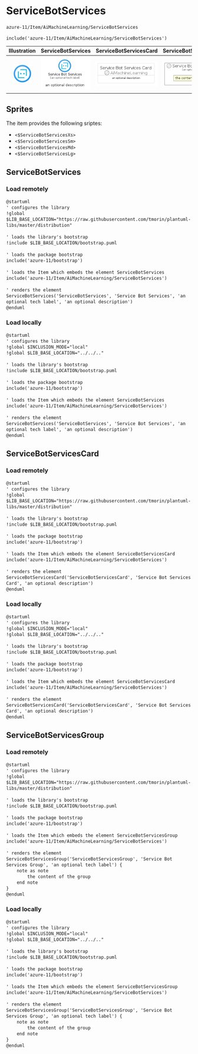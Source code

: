 # ServiceBotServices


```text
azure-11/Item/AiMachineLearning/ServiceBotServices
```

```text
include('azure-11/Item/AiMachineLearning/ServiceBotServices')
```



| Illustration | ServiceBotServices | ServiceBotServicesCard | ServiceBotServicesGroup |
| :---: | :---: | :---: | :---: |
| ![illustration for Illustration](../../../azure-11/Item/AiMachineLearning/ServiceBotServices.png) | ![illustration for ServiceBotServices](../../../azure-11/Item/AiMachineLearning/ServiceBotServices.Local.png) | ![illustration for ServiceBotServicesCard](../../../azure-11/Item/AiMachineLearning/ServiceBotServicesCard.Local.png) | ![illustration for ServiceBotServicesGroup](../../../azure-11/Item/AiMachineLearning/ServiceBotServicesGroup.Local.png) |



## Sprites
The item provides the following sriptes:

- `<$ServiceBotServicesXs>`
- `<$ServiceBotServicesSm>`
- `<$ServiceBotServicesMd>`
- `<$ServiceBotServicesLg>`





## ServiceBotServices

### Load remotely
```plantuml
@startuml
' configures the library
!global $LIB_BASE_LOCATION="https://raw.githubusercontent.com/tmorin/plantuml-libs/master/distribution"

' loads the library's bootstrap
!include $LIB_BASE_LOCATION/bootstrap.puml

' loads the package bootstrap
include('azure-11/bootstrap')

' loads the Item which embeds the element ServiceBotServices
include('azure-11/Item/AiMachineLearning/ServiceBotServices')

' renders the element
ServiceBotServices('ServiceBotServices', 'Service Bot Services', 'an optional tech label', 'an optional description')
@enduml
```

### Load locally
```plantuml
@startuml
' configures the library
!global $INCLUSION_MODE="local"
!global $LIB_BASE_LOCATION="../../.."

' loads the library's bootstrap
!include $LIB_BASE_LOCATION/bootstrap.puml

' loads the package bootstrap
include('azure-11/bootstrap')

' loads the Item which embeds the element ServiceBotServices
include('azure-11/Item/AiMachineLearning/ServiceBotServices')

' renders the element
ServiceBotServices('ServiceBotServices', 'Service Bot Services', 'an optional tech label', 'an optional description')
@enduml
```

## ServiceBotServicesCard

### Load remotely
```plantuml
@startuml
' configures the library
!global $LIB_BASE_LOCATION="https://raw.githubusercontent.com/tmorin/plantuml-libs/master/distribution"

' loads the library's bootstrap
!include $LIB_BASE_LOCATION/bootstrap.puml

' loads the package bootstrap
include('azure-11/bootstrap')

' loads the Item which embeds the element ServiceBotServicesCard
include('azure-11/Item/AiMachineLearning/ServiceBotServices')

' renders the element
ServiceBotServicesCard('ServiceBotServicesCard', 'Service Bot Services Card', 'an optional description')
@enduml
```

### Load locally
```plantuml
@startuml
' configures the library
!global $INCLUSION_MODE="local"
!global $LIB_BASE_LOCATION="../../.."

' loads the library's bootstrap
!include $LIB_BASE_LOCATION/bootstrap.puml

' loads the package bootstrap
include('azure-11/bootstrap')

' loads the Item which embeds the element ServiceBotServicesCard
include('azure-11/Item/AiMachineLearning/ServiceBotServices')

' renders the element
ServiceBotServicesCard('ServiceBotServicesCard', 'Service Bot Services Card', 'an optional description')
@enduml
```

## ServiceBotServicesGroup

### Load remotely
```plantuml
@startuml
' configures the library
!global $LIB_BASE_LOCATION="https://raw.githubusercontent.com/tmorin/plantuml-libs/master/distribution"

' loads the library's bootstrap
!include $LIB_BASE_LOCATION/bootstrap.puml

' loads the package bootstrap
include('azure-11/bootstrap')

' loads the Item which embeds the element ServiceBotServicesGroup
include('azure-11/Item/AiMachineLearning/ServiceBotServices')

' renders the element
ServiceBotServicesGroup('ServiceBotServicesGroup', 'Service Bot Services Group', 'an optional tech label') {
    note as note
        the content of the group
    end note
}
@enduml
```

### Load locally
```plantuml
@startuml
' configures the library
!global $INCLUSION_MODE="local"
!global $LIB_BASE_LOCATION="../../.."

' loads the library's bootstrap
!include $LIB_BASE_LOCATION/bootstrap.puml

' loads the package bootstrap
include('azure-11/bootstrap')

' loads the Item which embeds the element ServiceBotServicesGroup
include('azure-11/Item/AiMachineLearning/ServiceBotServices')

' renders the element
ServiceBotServicesGroup('ServiceBotServicesGroup', 'Service Bot Services Group', 'an optional tech label') {
    note as note
        the content of the group
    end note
}
@enduml
```


